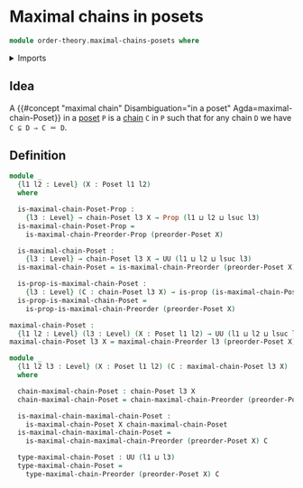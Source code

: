 # Maximal chains in posets

```agda
module order-theory.maximal-chains-posets where
```

<details><summary>Imports</summary>

```agda
open import foundation.dependent-products-propositions
open import foundation.propositions
open import foundation.universe-levels

open import order-theory.chains-posets
open import order-theory.maximal-chains-preorders
open import order-theory.posets
```

</details>

## Idea

A
{{#concept "maximal chain" Disambiguation="in a poset" Agda=maximal-chain-Poset}}
in a [poset](order-theory.posets.md) `P` is a
[chain](order-theory.chains-posets.md) `C` in `P` such that for any chain `D` we
have `C ⊆ D ⇒ C ＝ D`.

## Definition

```agda
module _
  {l1 l2 : Level} (X : Poset l1 l2)
  where

  is-maximal-chain-Poset-Prop :
    {l3 : Level} → chain-Poset l3 X → Prop (l1 ⊔ l2 ⊔ lsuc l3)
  is-maximal-chain-Poset-Prop =
    is-maximal-chain-Preorder-Prop (preorder-Poset X)

  is-maximal-chain-Poset :
    {l3 : Level} → chain-Poset l3 X → UU (l1 ⊔ l2 ⊔ lsuc l3)
  is-maximal-chain-Poset = is-maximal-chain-Preorder (preorder-Poset X)

  is-prop-is-maximal-chain-Poset :
    {l3 : Level} (C : chain-Poset l3 X) → is-prop (is-maximal-chain-Poset C)
  is-prop-is-maximal-chain-Poset =
    is-prop-is-maximal-chain-Preorder (preorder-Poset X)

maximal-chain-Poset :
  {l1 l2 : Level} (l3 : Level) (X : Poset l1 l2) → UU (l1 ⊔ l2 ⊔ lsuc l3)
maximal-chain-Poset l3 X = maximal-chain-Preorder l3 (preorder-Poset X)

module _
  {l1 l2 l3 : Level} (X : Poset l1 l2) (C : maximal-chain-Poset l3 X)
  where

  chain-maximal-chain-Poset : chain-Poset l3 X
  chain-maximal-chain-Poset = chain-maximal-chain-Preorder (preorder-Poset X) C

  is-maximal-chain-maximal-chain-Poset :
    is-maximal-chain-Poset X chain-maximal-chain-Poset
  is-maximal-chain-maximal-chain-Poset =
    is-maximal-chain-maximal-chain-Preorder (preorder-Poset X) C

  type-maximal-chain-Poset : UU (l1 ⊔ l3)
  type-maximal-chain-Poset =
    type-maximal-chain-Preorder (preorder-Poset X) C
```
